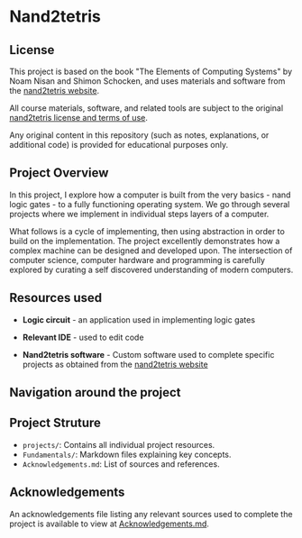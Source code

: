 # Nand2tetris

## License

This project is based on the book "The Elements of Computing Systems" by Noam Nisan and Shimon Schocken, and uses materials and software from the [nand2tetris website](https://www.nand2tetris.org/).

All course materials, software, and related tools are subject to the original [nand2tetris license and terms of use](https://www.nand2tetris.org/copyright).

Any original content in this repository (such as notes, explanations, or additional code) is provided for educational purposes only.

## Project Overview

In this project, I explore how a computer is built from the very basics - nand logic gates - to a fully functioning operating system. We go through several projects where we implement in individual steps layers of a computer. 

What follows is a cycle of implementing, then using abstraction in order to build on the implementation. The project excellently demonstrates how a complex machine can be designed and developed upon. The intersection of computer science, computer hardware and programming is carefully explored by curating a self discovered understanding of modern computers.

## Resources used

- **Logic circuit** - an application used in implementing logic gates

- **Relevant IDE** - used to edit code

- **Nand2tetris software** - Custom software used to complete specific projects as obtained from the [nand2tetris website](https://www.nand2tetris.org/)

## Navigation around the project

## Project Struture

- `projects/`: Contains all individual project resources.
- `Fundamentals/`: Markdown files explaining key concepts.
- `Acknowledgements.md`: List of sources and references.

## Acknowledgements

An acknowledgements file listing any relevant sources used to complete the project is available to view at [Acknowledgements.md](./Acknowledgements.md).